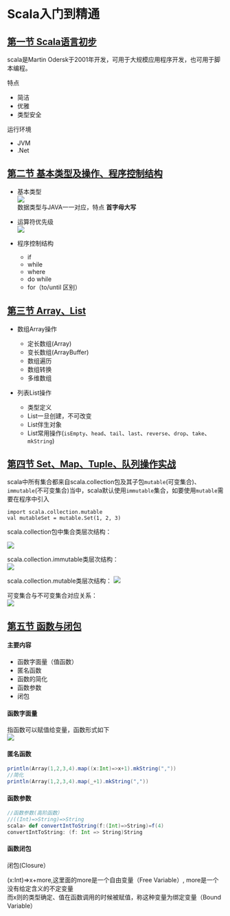 Scala入门到精通
===

[第一节 Scala语言初步](https://yq.aliyun.com/articles/60363)
---

scala是Martin Odersk于2001年开发，可用于大规模应用程序开发，也可用于脚本编程。

特点
* 简洁
* 优雅
* 类型安全

运行环境
* JVM
* .Net

[第二节 基本类型及操作、程序控制结构](https://yq.aliyun.com/articles/60392)
---

* 基本类型  
![](../pictures/scala-2-0.jpg)  
数据类型与JAVA一一对应，特点 **首字母大写**  

* 运算符优先级  
![](../pictures/scala-2-1.jpg)


* 程序控制结构  
  * if
  * while
  * where
  * do while
  * for（to/until 区别）


[第三节 Array、List](https://yq.aliyun.com/articles/60391)
---

* 数组Array操作
  * 定长数组(Array)
  * 变长数组(ArrayBuffer)
  * 数组遍历
  * 数组转换
  * 多维数组

* 列表List操作
  * 类型定义
  * List一旦创建，不可改变
  * List伴生对象
  * List常用操作(`isEmpty`、`head`、`tail`、`last`、`reverse`、`drop`、`take`、`mkString`)

[第四节 Set、Map、Tuple、队列操作实战](https://yq.aliyun.com/articles/60390)  
---

scala中所有集合都来自scala.collection包及其子包`mutable`(可变集合)、`immutable`(不可变集合)当中，scala默认使用`immutable`集合，如要使用`mutable`需要在程序中引入
```  
import scala.collection.mutable
val mutableSet = mutable.Set(1, 2, 3)
```

scala.collection包中集合类层次结构：

![](/pictures/scala-4-0.jpg)  

scala.collection.immutable类层次结构：  
![](/pictures/scala-4-1.jpg)  

scala.collection.mutable类层次结构：
![](/pictures/scala-4-2.jpg)  

可变集合与不可变集合对应关系：   
![](/pictures/scala-4-3.jpg)  

[第五节 函数与闭包](https://yq.aliyun.com/articles/60389)  
---
#### 主要内容
* 函数字面量（值函数）
* 匿名函数
* 函数的简化
* 函数参数
* 闭包


#### 函数字面量

指函数可以赋值给变量，函数形式如下  
![](/pictures/scala-5-0.jpg)  

#### 匿名函数

```scala
println(Array(1,2,3,4).map((x:Int)=>x+1).mkString(","))
//简化
println(Array(1,2,3,4).map(_+1).mkString(","))
```

#### 函数参数

```scala
//函数参数(高阶函数）
//((Int)=>String)=>String
scala> def convertIntToString(f:(Int)=>String)=f(4)
convertIntToString: (f: Int => String)String
```

#### 函数闭包

闭包(Closure）

(x:Int)=>x+more,这里面的more是一个自由变量（Free Variable）, more是一个没有给定含义的不定变量  
而x则的类型确定、值在函数调用的时候被赋值，称这种变量为绑定变量（Bound Variable）
